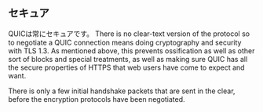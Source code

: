## セキュア

QUICは常にセキュアです。 There is no clear-text version of the protocol so to
negotiate a QUIC connection means doing cryptography and security with TLS
1.3. As mentioned above, this prevents ossification as well as other sort of
blocks and special treatments, as well as making sure QUIC has all the secure
properties of HTTPS that web users have come to expect and want.

There is only a few initial handshake packets that are sent in the clear,
before the encryption protocols have been negotiated.

